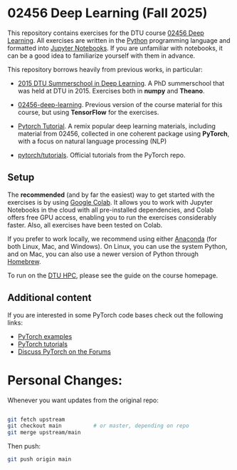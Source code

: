 # 02456 Deep Learning (Fall 2025)

This repository contains exercises for the DTU course [02456 Deep Learning](https://kurser.dtu.dk/course/02456). All exercises are written in the [Python](https://www.python.org/) programming language and formatted into [Jupyter Notebooks](https://jupyter.org/). If you are unfamiliar with notebooks, it can be a good idea to familiarize yourself with them in advance.

This repository borrows heavily from previous works, in particular:

* [2015 DTU Summerschool in Deep Learning](https://github.com/DeepLearningDTU/Summerschool_2015/tree/master/day1-NN). A PhD summerschool that was held at DTU in 2015. Exercises both in **numpy** and **Theano**.

* [02456-deep-learning](https://github.com/DeepLearningDTU/02456-deep-learning). Previous version of the course material for this course, but using **TensorFlow** for the exercises.

* [Pytorch Tutorial](https://github.com/munkai/pytorch-tutorial). A remix popular deep learning materials, including material from 02456, collected in one coherent package using **PyTorch**, with a focus on natural language processing (NLP)

* [pytorch/tutorials](https://github.com/pytorch/tutorials). Official tutorials from the PyTorch repo.

## Setup
The **recommended** (and by far the easiest) way to get started with the exercises is by using [Google Colab](https://colab.research.google.com/notebooks/intro.ipynb). It allows you to work with Jupyter Notebooks in the cloud with all pre-installed dependencies, and Colab offers free GPU access, enabling you to run the exercises considerably faster. Also, all exercises have been tested on Colab.

If you prefer to work locally, we recommend using either [Anaconda](https://www.anaconda.com) (for both Linux, Mac, and Windows). On Linux, you can use the system Python, and on Mac, you can also use a newer version of Python through [Homebrew](https://brew.sh).

To run on the [DTU HPC](https://www.hpc.dtu.dk), please see the guide on the course homepage.

## Additional content

If you are interested in some PyTorch code bases check out the following links:

- [PyTorch examples](https://github.com/pytorch/examples)
- [PyTorch tutorials](https://github.com/pytorch/tutorials)
- [Discuss PyTorch on the Forums](https://discuss.pytorch.org/)


# Personal Changes:

Whenever you want updates from the original repo:
```bash

git fetch upstream
git checkout main          # or master, depending on repo
git merge upstream/main

```
Then push:
```bash
git push origin main
```
